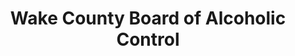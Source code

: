 ---
title: "Wake County Board of Alcoholic Control"
url: /raleigh/wake-county-board-of-alcoholic-control/
shop: Spirituosen
---